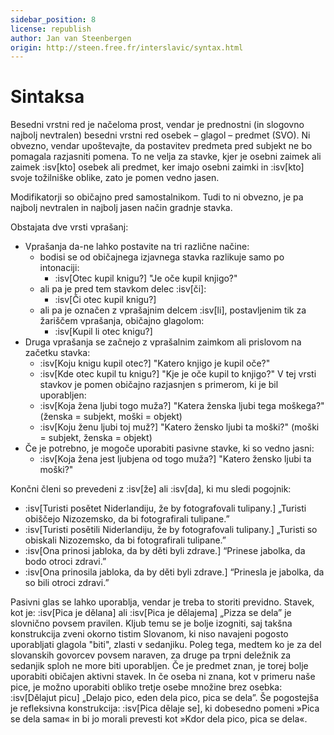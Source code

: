 ```yaml
---
sidebar_position: 8
license: republish
author: Jan van Steenbergen
origin: http://steen.free.fr/interslavic/syntax.html
---
```


# Sintaksa

Besedni vrstni red je načeloma prost, vendar je prednostni (in slogovno najbolj nevtralen) besedni vrstni red osebek – glagol – predmet (SVO). Ni obvezno, vendar upoštevajte, da postavitev predmeta pred subjekt ne bo pomagala razjasniti pomena. To ne velja za stavke, kjer je osebni zaimek ali zaimek :isv[kto] osebek ali predmet, ker imajo osebni zaimki in :isv[kto] svoje tožilniške oblike, zato je pomen vedno jasen.

Modifikatorji so običajno pred samostalnikom. Tudi to ni obvezno, je pa najbolj nevtralen in najbolj jasen način gradnje stavka.

Obstajata dve vrsti vprašanj:

- Vprašanja da-ne lahko postavite na tri različne načine:
  - bodisi se od običajnega izjavnega stavka razlikuje samo po intonaciji:
    - :isv[Otec kupil knigu?] "Je oče kupil knjigo?"
  - ali pa je pred tem stavkom delec :isv[či]:
    - :isv[Či otec kupil knigu?]
  - ali pa je označen z vprašajnim delcem :isv[li], postavljenim tik za žariščem vprašanja, običajno glagolom:
    - :isv[Kupil li otec knigu?]
- Druga vprašanja se začnejo z vprašalnim zaimkom ali prislovom na začetku stavka:
  - :isv[Koju knigu kupil otec?] "Katero knjigo je kupil oče?"
  - :isv[Kde otec kupil tu knigu?] "Kje je oče kupil to knjigo?"
  V tej vrsti stavkov je pomen običajno razjasnjen s primerom, ki je bil uporabljen:
  - :isv[Koja žena ljubi togo muža?] "Katera ženska ljubi tega moškega?" (ženska = subjekt, moški = objekt)
  - :isv[Koju ženu ljubi toj muž?] "Katero žensko ljubi ta moški?" (moški = subjekt, ženska = objekt)
- Če je potrebno, je mogoče uporabiti pasivne stavke, ki so vedno jasni:
  - :isv[Koja žena jest ljubjena od togo muža?] "Katero žensko ljubi ta moški?"

Končni členi so prevedeni z :isv[že] ali :isv[da], ki mu sledi pogojnik:

- :isv[Turisti posětet Niderlandiju, že by fotografovali tulipany.] „Turisti obiščejo Nizozemsko, da bi fotografirali tulipane.”
- :isv[Turisti posětili Niderlandiju, že by fotografovali tulipany.] „Turisti so obiskali Nizozemsko, da bi fotografirali tulipane.”
- :isv[Ona prinosi jabloka, da by děti byli zdrave.] “Prinese jabolka, da bodo otroci zdravi.”
- :isv[Ona prinosila jabloka, da by děti byli zdrave.] “Prinesla je jabolka, da so bili otroci zdravi.”

Pasivni glas se lahko uporablja, vendar je treba to storiti previdno. Stavek, kot je: :isv[Pica je dělana] ali :isv[Pica je dělajema] „Pizza se dela” je slovnično povsem pravilen. Kljub temu se je bolje izogniti, saj takšna konstrukcija zveni okorno tistim Slovanom, ki niso navajeni pogosto uporabljati glagola "biti", zlasti v sedanjiku. Poleg tega, medtem ko je za del slovanskih govorcev povsem naraven, za druge pa trpni deležnik za sedanjik sploh ne more biti uporabljen. Če je predmet znan, je torej bolje uporabiti običajen aktivni stavek. In če oseba ni znana, kot v primeru naše pice, je možno uporabiti obliko tretje osebe množine brez osebka: :isv[Dělajut picu] „Delajo pico, eden dela pico, pica se dela”. Še pogostejša je refleksivna konstrukcija: :isv[Pica dělaje se], ki dobesedno pomeni »Pica se dela sama« in bi jo morali prevesti kot »Kdor dela pico, pica se dela«.
